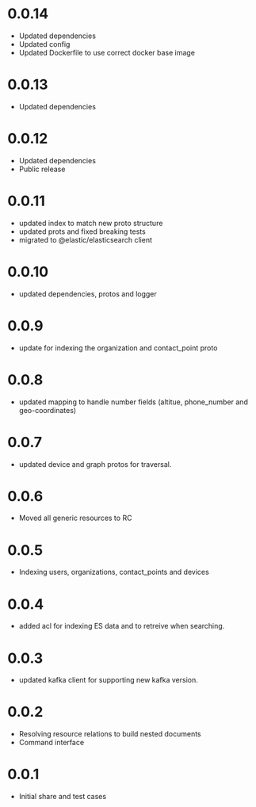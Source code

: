 # 0.0.14

- Updated dependencies
- Updated config
- Updated Dockerfile to use correct docker base image

# 0.0.13

- Updated dependencies

# 0.0.12

- Updated dependencies
- Public release

# 0.0.11

- updated index to match new proto structure
- updated prots and fixed breaking tests
- migrated to @elastic/elasticsearch client

# 0.0.10

- updated dependencies, protos and logger

# 0.0.9

- update for indexing the organization and contact_point proto

# 0.0.8

- updated mapping to handle number fields (altitue, phone_number and geo-coordinates)

# 0.0.7

- updated device and graph protos for traversal.

# 0.0.6

- Moved all generic resources to RC

# 0.0.5

- Indexing users, organizations, contact_points and devices

# 0.0.4

- added acl for indexing ES data and to retreive when searching.

# 0.0.3

- updated kafka client for supporting new kafka version.

# 0.0.2

- Resolving resource relations to build nested documents
- Command interface

# 0.0.1

- Initial share and test cases
